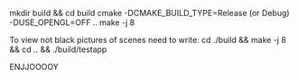 <!-- Задание выполнил Никитин Сергей 205 группа

Реализовал:

1. Базовую часть
2. Синтез последовательности изображений, содержащих поворот 3д моделей вокруг их центра (изображение 5)
3. Загрузку и рендеринг .obj файлов (изображения 10, 11)
4. Фрагментные шейдеры через указатели на функции
5. Блочный алгоритм растеризации
6. Освещение (изображение 9) -->

mkdir build && cd build
cmake -DCMAKE_BUILD_TYPE=Release (or Debug) -DUSE_OPENGL=OFF ..
make -j 8

To view not black pictures of scenes need to write:
cd ./build && make -j 8 && cd .. && ./build/testapp

ENJJOOOOY
